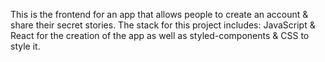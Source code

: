 This is the frontend for an app that allows people to create an account & share their secret stories. The stack for this project includes: JavaScript & React for the creation of the app as well as styled-components & CSS to style it. 
